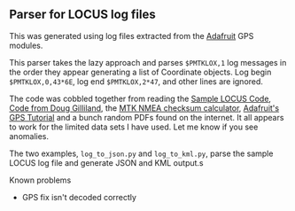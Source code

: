 ## Parser for LOCUS log files

This was generated using log files extracted from the [Adafruit](http://www.adafruit.com/) GPS modules.

This parser takes the lazy approach and parses `$PMTKLOX,1` log messages in the order they appear generating a list of Coordinate objects. Log begin `$PMTKLOX,0,43*6E`, log end `$PMTKLOX,2*47`, and other lines are ignored.

The code was cobbled together from reading the [Sample LOCUS Code](http://www.adafruit.com/datasheets/Locus_Sample_Code.zip), [Code from Doug Gilliland](https://github.com/douggilliland/Dougs-Arduino-Stuff/blob/master/Host%20code/parseLOCUS/parseLOCUS.cpp), the [MTK NMEA checksum calculator](http://www.hhhh.org/wiml/proj/nmeaxor.html), [Adafruit's GPS Tutorial](http://learn.adafruit.com/adafruit-ultimate-gps/downloads-and-resources) and a bunch random PDFs found on the internet. It all appears to work for the limited data sets I have used.  Let me know if you see anomalies.

The two examples, `log_to_json.py` and `log_to_kml.py`, parse the sample LOCUS log file and generate JSON and KML output.s

Known problems

 * GPS fix isn't decoded correctly
